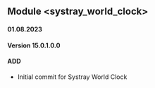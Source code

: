 ## Module <systray_world_clock>

#### 01.08.2023
#### Version 15.0.1.0.0
#### ADD
- Initial commit for Systray World Clock
